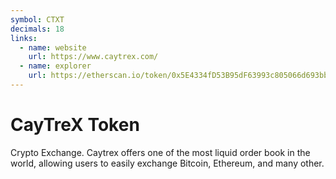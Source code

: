 ```yaml
---
symbol: CTXT
decimals: 18
links:
  - name: website
    url: https://www.caytrex.com/
  - name: explorer
    url: https://etherscan.io/token/0x5E4334fD53B95dF63993c805066d693bb8CE5dFc
---
```


# CayTreX Token

Crypto Exchange. Caytrex offers one of the most liquid order book in the world, allowing users to easily exchange Bitcoin, Ethereum, and many other.
